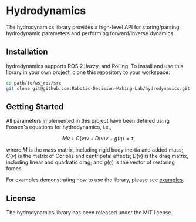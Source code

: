 # Hydrodynamics

The hydrodynamics library provides a high-level API for storing/parsing
hydrodynamic parameters and performing forward/inverse dynamics.

## Installation

hydrodynamics supports ROS 2 Jazzy, and Rolling. To install and use
this library in your own project, clone this repository to your workspace:

```bash
cd path/to/ws_ros/src
git clone git@github.com:Robotic-Decision-Making-Lab/hydrodynamics.git
```

## Getting Started

All parameters implemented in this project have been defined using Fossen's
equations for hydrodynamics, i.e.,

```math
M\dot{v} + C(v)v + D(v)v + g(\eta) = \tau,
```

where $M$ is the mass matrix, including rigid body inertia and added mass;
$C(v)$ is the matrix of Coriolis and centripetal effects; $D(v)$ is the drag
matrix, including linear and quadratic drag; and $g(\eta)$ is the vector of
restoring forces.

For examples demonstrating how to use the library, please see [examples]().

## License

The hydrodynamics library has been released under the MIT license.
